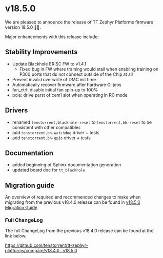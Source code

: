 # v18.5.0

We are pleased to announce the release of TT Zephyr Platforms firmware version 18.5.0 🥳🎉.

Major enhancements with this release include:

<!-- H3 Performance Improvements, if applicable -->
<!-- H3 New and Experimental Features, if applicable -->
<!-- H3 External Project Collaboration Efforts, if applicable -->

## Stability Improvements

* Update Blackhole ERISC FW to v1.4.1
  * Fixed bug in FW where training would stall when enabling training on P300 ports that do not connect
    outside of the Chip at all
* Prevent invalid overwrite of DMC init time
* Automatically recover firmware after hardware CI jobs
* fan_ctrl: disable initial fan spin-up to 100%
* pcie: drive perst of cem1 slot when operating in RC mode

<!-- H1 Security vulnerabilities fixed? -->

<!-- H2 API Changes -->

<!-- H3 Removed APIs, H3 Deprecated APIs, H3 New APIs, if applicable -->

<!-- UL PCIe -->
<!-- UL DDR -->
<!-- UL Ethernet -->
<!-- UL Telemetry -->
<!-- UL Debug / Developer Features -->
<!-- UL Drivers -->
<!-- UL Libraries -->

<!-- H2 New Samples, if applicable -->

<!-- UL PCIe -->
<!-- UL DDR -->
<!-- UL Ethernet -->
<!-- UL Telemetry -->
<!-- UL Debug / Developer Features -->
<!-- UL Drivers -->
<!-- UL Libraries -->

<!-- UL PCIe -->
<!-- UL DDR -->
<!-- UL Ethernet -->
<!-- UL Telemetry -->
<!-- UL Debug / Developer Features -->

## Drivers

* renamed `tenstorrent,blackhole-reset` to `tenstorrent,bh-reset` to be consistent with other compatibles
* add `tenstorrent,bh-watchdog` driver + tests
* add `tenstorrent,bh-gpio` driver + tests

<!-- UL Libraries -->

## Documentation

* added beginning of Sphinx documentation generation
* updated board doc for `tt_blackhole`

## Migration guide

An overview of required and recommended changes to make when migrating from the previous v18.4.0 release can be found in [v18.5.0 Migration Guide](https://github.com/tenstorrent/tt-zephyr-platforms/tree/main/doc/release/migration-guide-v18.5.0.md).

### Full ChangeLog

The full ChangeLog from the previous v18.4.0 release can be found at the link below.

https://github.com/tenstorrent/tt-zephyr-platforms/compare/v18.4.0...v18.5.0
